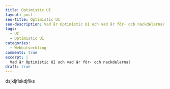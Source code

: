 ```yaml
---
title: Optimistic UI
layout: post
seo-title: Optimistic UI
seo-description: Vad är Optimistic UI och vad är för- och nackdelarna?
tags:
  - UI
  - Optimistic UI
categories:
  - Webbutveckling
comments: true
excerpt: |
  Vad är Optimistic UI och vad är för- och nackdelarna?
draft: true
---
```


dsjkljflskdjflks
